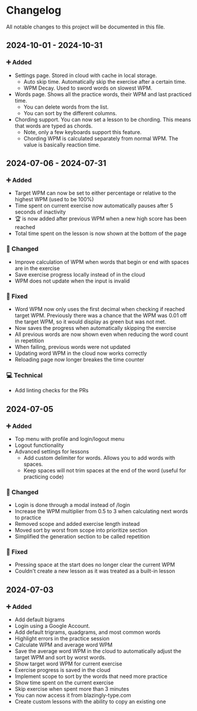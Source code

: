 # Changelog

All notable changes to this project will be documented in this file.

## 2024-10-01 - 2024-10-31

### ➕ Added

- Settings page. Stored in cloud with cache in local storage.
  - Auto skip time. Automatically skip the exercise after a certain time.
  - WPM Decay. Used to sword words on slowest WPM.
- Words page. Shows all the practice words, their WPM and last practiced time.
  - You can delete words from the list.
  - You can sort by the different columns.
- Chording support. You can now set a lesson to be chording. This means that words are typed as chords.
  - Note, only a few keyboards support this feature.
  - Chording WPM is calculated separately from normal WPM. The value is basically reaction time.

## 2024-07-06 - 2024-07-31

### ➕ Added

- Target WPM can now be set to either percentage or relative to the highest WPM (used to be 100%)
- Time spent on current exercise now automatically pauses after 5 seconds of inactivity
- 🏆 is now added after previous WPM when a new high score has been reached
- Total time spent on the lesson is now shown at the bottom of the page

### 🔄 Changed

- Improve calculation of WPM when words that begin or end with spaces are in the exercise
- Save exercise progress locally instead of in the cloud
- WPM does not update when the input is invalid

### 🐛 Fixed

- Word WPM now only uses the first decimal when checking if reached target WPM. Previously there was a chance
  that the WPM was 0.01 off the target WPM, so it would display as green but was not met.
- Now saves the progress when automatically skipping the exercise
- All previous words are now shown even when reducing the word count in repetition
- When failing, previous words were not updated
- Updating word WPM in the cloud now works correctly
- Reloading page now longer breakes the time counter

### 💻 Technical

- Add linting checks for the PRs

## 2024-07-05

### ➕ Added

- Top menu with profile and login/logout menu
- Logout functionality
- Advanced settings for lessons
  - Add custom delimiter for words. Allows you to add words with spaces.
  - Keep spaces will not trim spaces at the end of the word (useful for practicing code)

### 🔄 Changed

- Login is done through a modal instead of /login
- Increase the WPM multiplier from 0.5 to 3 when calculating next words to practice
- Removed scope and added exercise length instead
- Moved sort by worst from scope into prioritize section
- Simplified the generation section to be called repetition

### 🐛 Fixed

- Pressing space at the start does no longer clear the current WPM
- Couldn't create a new lesson as it was treated as a built-in lesson

## 2024-07-03

### ➕ Added

- Add default bigrams
- Login using a Google Account.
- Add default trigrams, quadgrams, and most common words
- Highlight errors in the practice session
- Calculate WPM and average word WPM
- Save the average word WPM in the cloud to automatically adjust the target WPM and sort by worst words.
- Show target word WPM for current exercise
- Exercise progress is saved in the cloud
- Implement scope to sort by the words that need more practice
- Show time spent on the current exercise
- Skip exercise when spent more than 3 minutes
- You can now access it from blazingly-type.com
- Create custom lessons with the ability to copy an existing one
